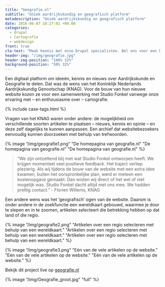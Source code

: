 ```yaml
---
title: "Geografie.nl"
subtitle: "Uniek aardrijkskundig en geografisch platform"
metadescription: "Uniek aardrijkskundig en geografisch platform"
date: 2016-06-07 10:27:01 +00:00
categories:
  - drupal
  - Cartografie
  - webdesign
front: true
cta-text: "Maak kennis met onze Drupal specialisten. Bel ons voor een kennismakingsafspraak."
header-img: "/img/geografie.jpg"
header-img-position: "100% 32%"
background-position: "50% 32%"
---
```


Een digitaal platform om ideeën, kennis en nieuws over Aardrijkskunde en Geografie te delen. Dat was de wens van het Koninklijk Nederlands Aardrijkskundig Genootschap (KNAG). Voor de bouw van hun nieuwe website kozen ze voor een samenwerking met Studio Fonkel vanwege onze ervaring met – en enthousiasme over – cartografie.

{% include case-tags.html %}

Vragen van het KNAG waren onder andere: de mogelijkheid om verschillende soorten artikelen te plaatsen – nieuws, kennis en opinie – en deze zelf dagelijks te kunnen aanpassen. Een archief dat websitebezoekers eenvoudig kunnen doorzoeken met behulp van trefwoorden.

{% image “/img/geografie1.png" "De homepagina van geografie.nl" "De homepagina van geografie.nl" "De homepagina van geografie.nl" %}

> “We zijn ontzettend blij met wat Studio Fonkel ontworpen heeft. We krijgen momenteel veel positieve feedback. Het traject verliep plezierig. Als wij tijdens de bouw van de website met een extra idee kwamen, buiten het oorspronkelijke plan, werd er meteen een kostenopgave gemaakt. Dan wisten wij direct of het wel of niet mogelijk was. Studio Fonkel dacht altijd met ons mee. We hadden prettig contact.” - Florien Willems, KNAG

Een andere wens was het ‘geografisch’ ogen van de website. Daarom is onder andere in de zoekfunctie een wereldkaart gebouwd, waarmee je door te slepen en in te zoomen, artikelen selecteert die betrekking hebben op dat land of die regio.

{% image “/img/geografie2.png" "Artikelen over een regio selecteren met behulp van een wereldkaart." "Artikelen over een regio selecteren met behulp van een wereldkaart." "Artikelen over een regio selecteren met behulp van een wereldkaart." %}

{% image “/img/geografie3.png" "Eén van de vele artikelen op de website." "Eén van de vele artikelen op de website." "Eén van de vele artikelen op de website." %}

Bekijk dit project live op <a href="http://geografie.nl/" target="_blank">geografie.nl</a>

{% image “/img/Geografie_groot.jpg" "full" %}

